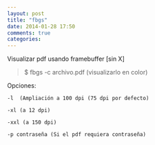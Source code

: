 ```yaml
---
layout: post
title: "fbgs"
date: 2014-01-28 17:50
comments: true
categories: 
---
```

Visualizar pdf usando framebuffer [sin X]

>$ fbgs -c archivo.pdf  (visualizarlo en color)

Opciones:

	-l  (Ampliación a 100 dpi (75 dpi por defecto)

	-xl (a 12 dpi)

	-xxl (a 150 dpi)

	-p contraseña (Si el pdf requiera contraseña)

